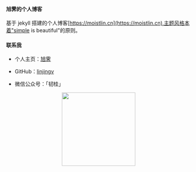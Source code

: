 #### 旭霁的个人博客

基于 jekyll 搭建的个人博客[https://moistlin.cn](https://moistlin.cn),主题风格本着"simple is beautiful"的原则。

#### 联系我
- 个人主页：[旭霁](https://moistlin.cn)

* GitHub：[linjingv](https://github.com/linjingv)

* 微信公众号：「韧桂」

<div  align="center">
<img src="https://linjingv.github.io/images/wechart.jpg" width = "200" height = "200"/>
